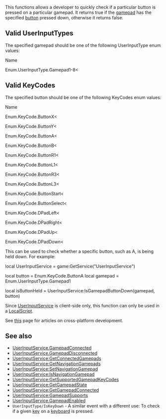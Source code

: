 This functions allows a developer to quickly check if a particular button is pressed on a particular gamepad. It returns true if the [gamepad](https://developer.roblox.com/en-us/api-reference/enum/UserInputType) has the specified [button](https://developer.roblox.com/en-us/api-reference/enum/KeyCode) pressed down, otherwise it returns false.

Valid UserInputTypes
--------------------

The specified gamepad should be one of the following UserInputType enum values:

Name

Enum.UserInputType.Gamepad1-8<

Valid KeyCodes
--------------

The specified button should be one of the following KeyCodes enum values:

Name

Enum.KeyCode.ButtonX<

Enum.KeyCode.ButtonY<

Enum.KeyCode.ButtonA<

Enum.KeyCode.ButtonB<

Enum.KeyCode.ButtonR1<

Enum.KeyCode.ButtonL1<

Enum.KeyCode.ButtonR3<

Enum.KeyCode.ButtonL3<

Enum.KeyCode.ButtonStart<

Enum.KeyCode.ButtonSelect<

Enum.KeyCode.DPadLeft<

Enum.KeyCode.DPadRight<

Enum.KeyCode.DPadUp<

Enum.KeyCode.DPadDown<

This can be used to check whether a specific button, such as A, is being held down. For example:

local UserInputService = game:GetService("UserInputService")

local button = Enum.KeyCode.ButtonA
local gamepad = Enum.UserInputType.Gamepad1

local isButtonHeld = UserInputService:IsGamepadButtonDown(gamepad, button)

Since [UserInputService](https://developer.roblox.com/en-us/api-reference/class/UserInputService) is client-side only, this function can only be used in a [LocalScript](https://developer.roblox.com/en-us/api-reference/class/LocalScript).

See [this](https://developer.roblox.com/learn-roblox/cross-platform) page for articles on cross-platform development.

See also
--------

*   [UserInputService.GamepadConnected](https://developer.roblox.com/en-us/api-reference/event/UserInputService/GamepadConnected)
*   [UserInputService.GamepadDisconnected](https://developer.roblox.com/en-us/api-reference/event/UserInputService/GamepadDisconnected)
*   [UserInputService:GetConnectedGamepads](https://developer.roblox.com/en-us/api-reference/function/UserInputService/GetConnectedGamepads)
*   [UserInputService:GetNavigationGamepads](https://developer.roblox.com/en-us/api-reference/function/UserInputService/GetNavigationGamepads)
*   [UserInputService:SetNavigationGamepad](https://developer.roblox.com/en-us/api-reference/function/UserInputService/SetNavigationGamepad)
*   [UserInputService:IsNavigationGamepad](https://developer.roblox.com/en-us/api-reference/function/UserInputService/IsNavigationGamepad)
*   [UserInputService:GetSupportedGamepadKeyCodes](https://developer.roblox.com/en-us/api-reference/function/UserInputService/GetSupportedGamepadKeyCodes)
*   [UserInputService:GetGamepadState](https://developer.roblox.com/en-us/api-reference/function/UserInputService/GetGamepadState)
*   [UserInputService:GetGamepadConnected](https://developer.roblox.com/en-us/api-reference/function/UserInputService/GetGamepadConnected)
*   [UserInputService:GamepadSupports](https://developer.roblox.com/en-us/api-reference/function/UserInputService/GamepadSupports)
*   [UserInputService.GamepadEnabled](https://developer.roblox.com/en-us/api-reference/property/UserInputService/GamepadEnabled)
*   `UserInputType/IsKeyDown` - A similar event with a different use: To check if a given [key](https://developer.roblox.com/en-us/api-reference/enum/KeyCode) on a [keyboard](https://developer.roblox.com/en-us/api-reference/enum/UserInputType) is pressed.